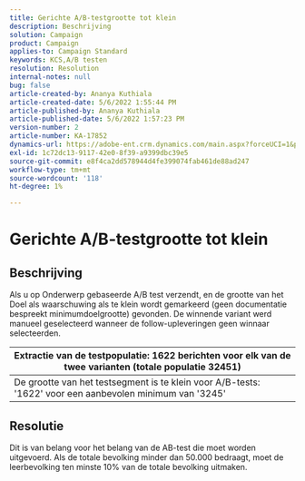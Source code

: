 ```yaml
---
title: Gerichte A/B-testgrootte tot klein
description: Beschrijving
solution: Campaign
product: Campaign
applies-to: Campaign Standard
keywords: KCS,A/B testen
resolution: Resolution
internal-notes: null
bug: false
article-created-by: Ananya Kuthiala
article-created-date: 5/6/2022 1:55:44 PM
article-published-by: Ananya Kuthiala
article-published-date: 5/6/2022 1:57:23 PM
version-number: 2
article-number: KA-17852
dynamics-url: https://adobe-ent.crm.dynamics.com/main.aspx?forceUCI=1&pagetype=entityrecord&etn=knowledgearticle&id=6720ed34-44cd-ec11-a7b5-0022480b639b
exl-id: 1c72dc13-9117-42e0-8f39-a9399dbc39e5
source-git-commit: e8f4ca2dd578944d4fe399074fab461de88ad247
workflow-type: tm+mt
source-wordcount: '118'
ht-degree: 1%

---
```


# Gerichte A/B-testgrootte tot klein

## Beschrijving


Als u op Onderwerp gebaseerde A/B test verzendt, en de grootte van het Doel als waarschuwing als te klein wordt gemarkeerd (geen documentatie bespreekt minimumdoelgrootte) gevonden. De winnende variant werd manueel geselecteerd wanneer de follow-upleveringen geen winnaar selecteerden.




| Extractie van de testpopulatie: 1622 berichten voor elk van de twee varianten (totale populatie 32451) |
| --- |
| De grootte van het testsegment is te klein voor A/B-tests: &#39;1622&#39; voor een aanbevolen minimum van &#39;3245&#39; |



## Resolutie


Dit is van belang voor het belang van de AB-test die moet worden uitgevoerd. Als de totale bevolking minder dan 50.000 bedraagt, moet de leerbevolking ten minste 10% van de totale bevolking uitmaken.
